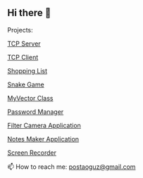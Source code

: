 ## Hi there 👋
Projects:

[TCP Server](https://github.com/itsoguz/cppTutorial2/tree/main/301tcpServer)

[TCP Client](https://github.com/itsoguz/cppTutorial2/tree/main/302tcpClient)

[Shopping List](https://github.com/itsoguz/cppTutorial2/tree/main/030fstream)

[Snake Game](https://github.com/itsoguz/cppSnakeGame)

[MyVector Class](https://github.com/itsoguz/cppTutorialOOP/tree/main/004MyVectorClass)

[Password Manager](https://github.com/itsoguz/qtPass)

[Filter Camera Application](https://github.com/itsoguz/qtFilterCam)

[Notes Maker Application](https://github.com/itsoguz/qtNotes)

[Screen Recorder](https://github.com/itsoguz/qtRec)

📫 How to reach me: postaoguz@gmail.com

<!--
**itsoguz/itsoguz** is a ✨ _special_ ✨ repository because its `README.md` (this file) appears on your GitHub profile.

Here are some ideas to get you started:

- 🔭 I’m currently working on ...
- 🌱 I’m currently learning ...
- 👯 I’m looking to collaborate on ...
- 🤔 I’m looking for help with ...
- 💬 Ask me about ...
- 📫 How to reach me: ...
- 😄 Pronouns: ...
- ⚡ Fun fact: ...
-->
